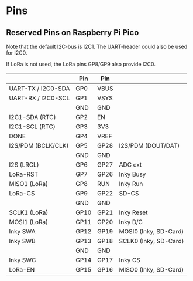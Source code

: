 Pins
====


Reserved Pins on Raspberry Pi Pico
----------------------------------

Note that the default I2C-bus is I2C1. The UART-header could also
be used for I2C0.

If LoRa is not used, the LoRa pins GP8/GP9 also provide I2C0.


|                     | Pin  | Pin  |                         |
|---------------------|------|------|-------------------------|
| UART-TX / I2C0-SDA  | GP0  | VBUS |
| UART-RX / I2C0-SCL  | GP1  | VSYS |
|                     | GND  | GND  |
| I2C1-SDA (RTC)      | GP2  | EN   |
| I2C1-SCL (RTC)      | GP3  | 3V3  |
| DONE                | GP4  | VREF |
| I2S/PDM (BCLK/CLK)  | GP5  | GP28 | I2S/PDM (DOUT/DAT)
|                     | GND  | GND  |
| I2S (LRCL)          | GP6  | GP27 | ADC ext
| LoRa-RST            | GP7  | GP26 | Inky Busy
| MISO1 (LoRa)        | GP8  | RUN  | Inky Run
| LoRa-CS             | GP9  | GP22 | SD-CS
|                     | GND  | GND  |
| SCLK1 (LoRa)        | GP10 | GP21 | Inky Reset
| MOSI1 (LoRa)        | GP11 | GP20 | Inky D/C
| Inky SWA            | GP12 | GP19 | MOSI0 (Inky, SD-Card)
| Inky SWB            | GP13 | GP18 | SCLK0 (Inky, SD-Card)
|                     | GND  | GND  |
| Inky SWC            | GP14 | GP17 | Inky CS
| LoRa-EN             | GP15 | GP16 | MISO0 (Inky, SD-Card)
